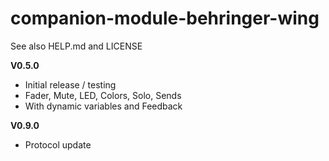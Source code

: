 # companion-module-behringer-wing
See also HELP.md and LICENSE

**V0.5.0**
* Initial release / testing
* Fader, Mute, LED, Colors, Solo, Sends
* With dynamic variables and Feedback

**V0.9.0**
* Protocol update
  
